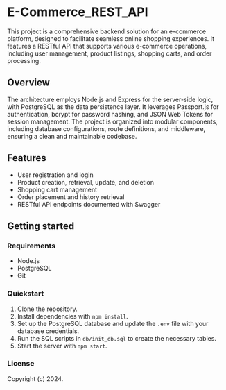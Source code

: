 # E-Commerce_REST_API

This project is a comprehensive backend solution for an e-commerce platform, designed to facilitate seamless online shopping experiences. It features a RESTful API that supports various e-commerce operations, including user management, product listings, shopping carts, and order processing.

## Overview

The architecture employs Node.js and Express for the server-side logic, with PostgreSQL as the data persistence layer. It leverages Passport.js for authentication, bcrypt for password hashing, and JSON Web Tokens for session management. The project is organized into modular components, including database configurations, route definitions, and middleware, ensuring a clean and maintainable codebase.

## Features

- User registration and login
- Product creation, retrieval, update, and deletion
- Shopping cart management
- Order placement and history retrieval
- RESTful API endpoints documented with Swagger

## Getting started

### Requirements

- Node.js
- PostgreSQL
- Git

### Quickstart

1. Clone the repository.
2. Install dependencies with `npm install`.
3. Set up the PostgreSQL database and update the `.env` file with your database credentials.
4. Run the SQL scripts in `db/init_db.sql` to create the necessary tables.
5. Start the server with `npm start`.

### License

Copyright (c) 2024.
